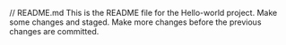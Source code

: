 // README.md
This is the README file for the Hello-world project.
Make some changes and staged.
Make more changes before the previous changes are committed.